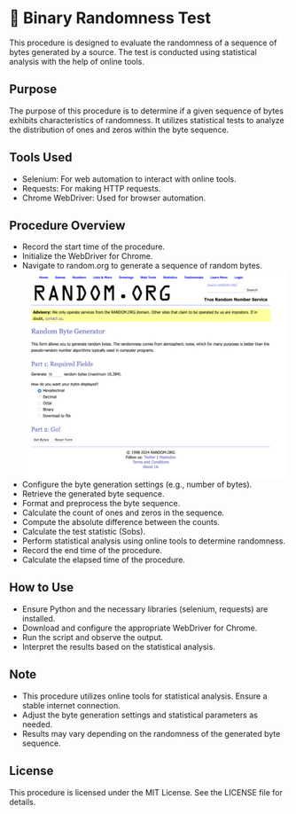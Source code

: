 # 🔢 Binary Randomness Test
This procedure is designed to evaluate the randomness of a sequence of bytes generated by a source. The test is conducted using statistical analysis with the help of online tools.

## Purpose
The purpose of this procedure is to determine if a given sequence of bytes exhibits characteristics of randomness. It utilizes statistical tests to analyze the distribution of ones and zeros within the byte sequence.

## Tools Used
- Selenium: For web automation to interact with online tools.
- Requests: For making HTTP requests.
- Chrome WebDriver: Used for browser automation.

## Procedure Overview
- Record the start time of the procedure.
- Initialize the WebDriver for Chrome.
- Navigate to random.org to generate a sequence of random bytes.
![Pictures/Random.png](Pictures/Random.png)
- Configure the byte generation settings (e.g., number of bytes).
- Retrieve the generated byte sequence.
- Format and preprocess the byte sequence.
- Calculate the count of ones and zeros in the sequence.
- Compute the absolute difference between the counts.
- Calculate the test statistic (Sobs).
- Perform statistical analysis using online tools to determine randomness.
- Record the end time of the procedure.
- Calculate the elapsed time of the procedure.

## How to Use
- Ensure Python and the necessary libraries (selenium, requests) are installed.
- Download and configure the appropriate WebDriver for Chrome.
- Run the script and observe the output.
- Interpret the results based on the statistical analysis.

## Note
- This procedure utilizes online tools for statistical analysis. Ensure a stable internet connection.
- Adjust the byte generation settings and statistical parameters as needed.
- Results may vary depending on the randomness of the generated byte sequence.

## License
This procedure is licensed under the MIT License. See the LICENSE file for details.
